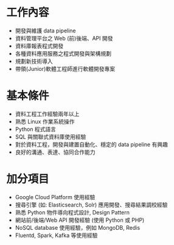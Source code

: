 # 工作內容

* 開發與維護 data pipeline 
* 資料管理平台之 Web (前)後端、API 開發
* 資料庫報表程式開發
* 各種資料應用服務之程式開發與架構規劃
* 規劃新技術導入 
* 帶領(Junior)軟體工程師進行軟體開發專案

# 基本條件

* 資料工程工作經驗兩年以上
* 熟悉 Linux 作業系統操作
* Python 程式語言
* SQL 與關聯式資料庫使用經驗
* 對於資料工程，開發與建置自動化、穩定的 data pipeline 有興趣
* 良好的溝通、表達、協同合作能力

# 加分項目

* Google Cloud Platform 使用經驗
* 搜尋引擎 (如: Elasticsearch, Solr) 應用開發、搜尋結果調校經驗
* 熟悉 Python 物件導向程式設計, Design Pattern
* 網站前/後端/Web API 開發經驗 (使用 Python 或 PHP)
* NoSQL database 使用經驗，例如 MongoDB, Redis
* Fluentd, Spark, Kafka 等使用經驗
